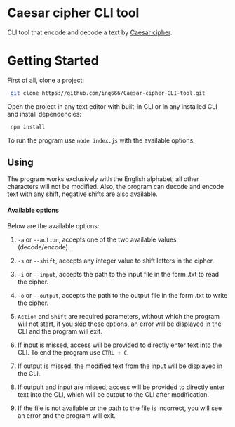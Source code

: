 # Caesar cipher CLI tool

 CLI tool that encode and decode a text by [Caesar cipher](https://en.wikipedia.org/wiki/Caesar_cipher).
 
# **Getting Started**
First of all, clone a project:
```bash
 git clone https://github.com/inq666/Caesar-cipher-CLI-tool.git
```

Open the project in any text editor with built-in CLI or in any installed CLI and install dependencies:
```bash
 npm install
```

To run the program use `node index.js` with the available options.

## Using
The program works exclusively with the English alphabet, all other characters will not be modified. Also, the program can decode and encode text with any shift, negative shifts are also available.
#### Available options
Below are the available options:
1. `-a` or `--action`, accepts one of the two available values (decode/encode).
2. `-s` or `--shift`, accepts any integer value to shift letters in the cipher.
3. `-i` or `--input`, accepts the path to the input file in the form .txt to read the cipher.
4. `-o` or `--output`, accepts the path to the output file in the form .txt to write the cipher.

1. `Action` and `Shift` are required parameters, without which the program will not start, if you skip these options, an error will be displayed in the CLI and the program will exit.
2. If input is missed, access will be provided to directly enter text into the CLI. To end the program use `CTRL + C`.
3. If output is missed, the modified text from the input will be displayed in the CLI.
4. If outpuit and input are missed, access will be provided to directly enter text into the CLI, which will be output to the CLI after modification.
5. If the file is not available or the path to the file is incorrect, you will see an error and the program will exit.
